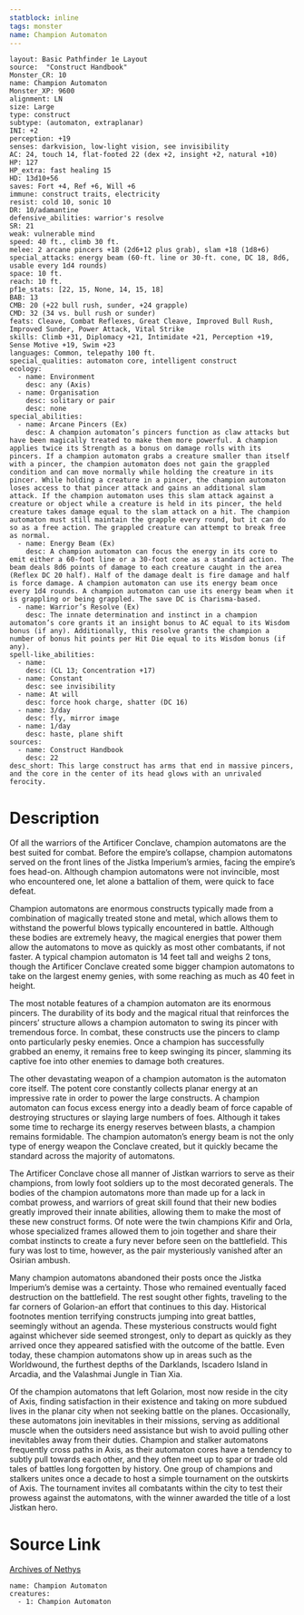 ```yaml
---
statblock: inline
tags: monster
name: Champion Automaton
---
```

```statblock
layout: Basic Pathfinder 1e Layout
source:  "Construct Handbook"
Monster_CR: 10
name: Champion Automaton
Monster_XP: 9600
alignment: LN
size: Large
type: construct
subtype: (automaton, extraplanar)
INI: +2
perception: +19
senses: darkvision, low-light vision, see invisibility
AC: 24, touch 14, flat-footed 22 (dex +2, insight +2, natural +10)
HP: 127
HP_extra: fast healing 15
HD: 13d10+56
saves: Fort +4, Ref +6, Will +6
immune: construct traits, electricity
resist: cold 10, sonic 10
DR: 10/adamantine
defensive_abilities: warrior's resolve
SR: 21
weak: vulnerable mind
speed: 40 ft., climb 30 ft.
melee: 2 arcane pincers +18 (2d6+12 plus grab), slam +18 (1d8+6)
special_attacks: energy beam (60-ft. line or 30-ft. cone, DC 18, 8d6, usable every 1d4 rounds)
space: 10 ft.
reach: 10 ft.
pf1e_stats: [22, 15, None, 14, 15, 18]
BAB: 13
CMB: 20 (+22 bull rush, sunder, +24 grapple)
CMD: 32 (34 vs. bull rush or sunder)
feats: Cleave, Combat Reflexes, Great Cleave, Improved Bull Rush, Improved Sunder, Power Attack, Vital Strike
skills: Climb +31, Diplomacy +21, Intimidate +21, Perception +19, Sense Motive +19, Swim +23
languages: Common, telepathy 100 ft.
special_qualities: automaton core, intelligent construct
ecology:
  - name: Environment
    desc: any (Axis)
  - name: Organisation
    desc: solitary or pair
    desc: none
special_abilities:
  - name: Arcane Pincers (Ex)
    desc: A champion automaton’s pincers function as claw attacks but have been magically treated to make them more powerful. A champion applies twice its Strength as a bonus on damage rolls with its pincers. If a champion automaton grabs a creature smaller than itself with a pincer, the champion automaton does not gain the grappled condition and can move normally while holding the creature in its pincer. While holding a creature in a pincer, the champion automaton loses access to that pincer attack and gains an additional slam attack. If the champion automaton uses this slam attack against a creature or object while a creature is held in its pincer, the held creature takes damage equal to the slam attack on a hit. The champion automaton must still maintain the grapple every round, but it can do so as a free action. The grappled creature can attempt to break free as normal.
  - name: Energy Beam (Ex)
    desc: A champion automaton can focus the energy in its core to emit either a 60-foot line or a 30-foot cone as a standard action. The beam deals 8d6 points of damage to each creature caught in the area (Reflex DC 20 half). Half of the damage dealt is fire damage and half is force damage. A champion automaton can use its energy beam once every 1d4 rounds. A champion automaton can use its energy beam when it is grappling or being grappled. The save DC is Charisma-based.
  - name: Warrior’s Resolve (Ex)
    desc: The innate determination and instinct in a champion automaton’s core grants it an insight bonus to AC equal to its Wisdom bonus (if any). Additionally, this resolve grants the champion a number of bonus hit points per Hit Die equal to its Wisdom bonus (if any).
spell-like_abilities:
  - name:
    desc: (CL 13; Concentration +17)
  - name: Constant
    desc: see invisibility
  - name: At will
    desc: force hook charge, shatter (DC 16)
  - name: 3/day
    desc: fly, mirror image
  - name: 1/day
    desc: haste, plane shift
sources:
  - name: Construct Handbook
    desc: 22
desc_short: This large construct has arms that end in massive pincers, and the core in the center of its head glows with an unrivaled ferocity.
```
# Description
Of all the warriors of the Artificer Conclave, champion automatons are the best suited for combat. Before the empire’s collapse, champion automatons served on the front lines of the Jistka Imperium’s armies, facing the empire’s foes head-on. Although champion automatons were not invincible, most who encountered one, let alone a battalion of them, were quick to face defeat.

 Champion automatons are enormous constructs typically made from a combination of magically treated stone and metal, which allows them to withstand the powerful blows typically encountered in battle. Although these bodies are extremely heavy, the magical energies that power them allow the automatons to move as quickly as most other combatants, if not faster. A typical champion automaton is 14 feet tall and weighs 2 tons, though the Artificer Conclave created some bigger champion automatons to take on the largest enemy genies, with some reaching as much as 40 feet in height.

 The most notable features of a champion automaton are its enormous pincers. The durability of its body and the magical ritual that reinforces the pincers’ structure allows a champion automaton to swing its pincer with tremendous force. In combat, these constructs use the pincers to clamp onto particularly pesky enemies. Once a champion has successfully grabbed an enemy, it remains free to keep swinging its pincer, slamming its captive foe into other enemies to damage both creatures.

 The other devastating weapon of a champion automaton is the automaton core itself. The potent core constantly collects planar energy at an impressive rate in order to power the large constructs. A champion automaton can focus excess energy into a deadly beam of force capable of destroying structures or slaying large numbers of foes. Although it takes some time to recharge its energy reserves between blasts, a champion remains formidable. The champion automaton’s energy beam is not the only type of energy weapon the Conclave created, but it quickly became the standard across the majority of automatons.

 The Artificer Conclave chose all manner of Jistkan warriors to serve as their champions, from lowly foot soldiers up to the most decorated generals. The bodies of the champion automatons more than made up for a lack in combat prowess, and warriors of great skill found that their new bodies greatly improved their innate abilities, allowing them to make the most of these new construct forms. Of note were the twin champions Kifir and Orla, whose specialized frames allowed them to join together and share their combat instincts to create a fury never before seen on the battlefield. This fury was lost to time, however, as the pair mysteriously vanished after an Osirian ambush.

 Many champion automatons abandoned their posts once the Jistka Imperium’s demise was a certainty. Those who remained eventually faced destruction on the battlefield. The rest sought other fights, traveling to the far corners of Golarion-an effort that continues to this day. Historical footnotes mention terrifying constructs jumping into great battles, seemingly without an agenda. These mysterious constructs would fight against whichever side seemed strongest, only to depart as quickly as they arrived once they appeared satisfied with the outcome of the battle. Even today, these champion automatons show up in areas such as the Worldwound, the furthest depths of the Darklands, Iscadero Island in Arcadia, and the Valashmai Jungle in Tian Xia.

 Of the champion automatons that left Golarion, most now reside in the city of Axis, finding satisfaction in their existence and taking on more subdued lives in the planar city when not seeking battle on the planes. Occasionally, these automatons join inevitables in their missions, serving as additional muscle when the outsiders need assistance but wish to avoid pulling other inevitables away from their duties. Champion and stalker automatons frequently cross paths in Axis, as their automaton cores have a tendency to subtly pull towards each other, and they often meet up to spar or trade old tales of battles long forgotten by history. One group of champions and stalkers unites once a decade to host a simple tournament on the outskirts of Axis. The tournament invites all combatants within the city to test their prowess against the automatons, with the winner awarded the title of a lost Jistkan hero.
# Source Link
[Archives of Nethys](https://aonprd.com/MonsterDisplay.aspx?ItemName=Champion%20Automaton)
```encounter-table
name: Champion Automaton
creatures:
  - 1: Champion Automaton
```

